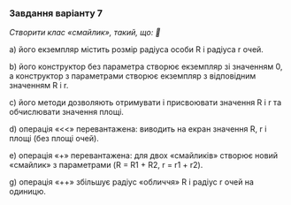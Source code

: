  ### **Завдання варіанту 7**
  _Створити клас «смайлик», такий, що: 🙂_
  
а) його екземпляр містить розмір радіуса особи R і радіуса r очей.

b) його конструктор без параметра створює екземпляр зі значенням 0, а 
конструктор з параметрами створює екземпляр з відповідним значенням 
R і r.

c) його методи дозволяють отримувати і присвоювати значення R і r та
обчислювати значення площі.

d) операція «<<» перевантажена: виводить на екран значення R, r і площі
(без площі очей).

e) операція «+» перевантажена: для двох «смайликів» створює новий 
«смайлик» з параметрами (R = R1 + R2, r = r1 + r2).

g) операція «++» збільшує радіус «обличчя» R і радіус r очей на одиницю. 